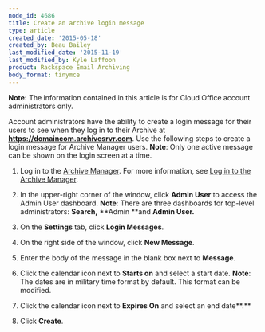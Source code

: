 ```yaml
---
node_id: 4686
title: Create an archive login message
type: article
created_date: '2015-05-18'
created_by: Beau Bailey
last_modified_date: '2015-11-19'
last_modified_by: Kyle Laffoon
product: Rackspace Email Archiving
body_format: tinymce
---
```


**Note:** The information contained in this article is for Cloud Office
account administrators only.

Account administrators have the ability to create a login message for
their users to see when they log in to their Archive
at **https://domaincom.archivesrvr.com**. Use the following steps to
create a login message for Archive Manager users.
**Note**: Only one active message can be shown on the login screen at a
time.

1.  Log in to the [Archive
    Manager](https://cp.rackspace.com/Login.aspx?ReturnUrl=%2f).
    For more information, see [Log in to the Archive
    Manager](/howto/log-in-to-the-archive-manager).

2.  In the upper-right corner of the window, click **Admin User** to
    access the Admin User dashboard.
    **Note**: There are three dashboards for top-level administrators:
    **Search,** **Admin **and **Admin User.**

3.  On the **Settings** tab, click **Login Messages**.

4.  On the right side of the window, click **New Message**.

5.  Enter the body of the message in the blank box next
    to **Message**.

6.  Click the calendar icon next to **Starts on** and select a start
    date.
    **Note**: The dates are in military time format by default. This
    format can be modified.

7.  Click the calendar icon next to **Expires On** and select an end
    date**.**

8.  Click **Create**.




